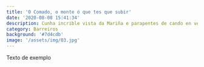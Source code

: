 ```yaml
---
title: 'O Comado, o monte ó que tes que subir'
date: '2020-08-08 15:41:34'
description: Cunha incrible vista da Mariña e parapentes de cando en vez
category: Barreiros
background: '#7d4cdb'
image: '/assets/img/03.jpg'
---
```


Texto de exemplo
